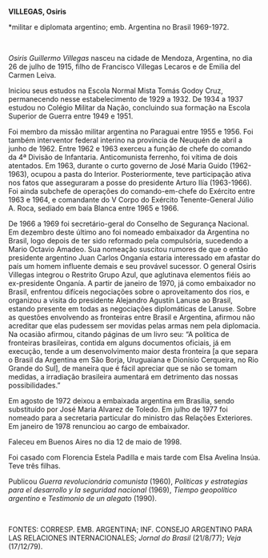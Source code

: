 **VILLEGAS, Osiris**

\*militar e diplomata argentino; emb. Argentina no Brasil 1969-1972.

 

*Osiris Guillermo Villegas* nasceu na cidade de Mendoza, Argentina, no
dia 26 de julho de 1915, filho de Francisco Villegas Lecaros e de Emilia
del Carmen Leiva.

Iniciou seus estudos na Escola Normal Mista Tomás Godoy Cruz,
permanecendo nesse estabelecimento de 1929 a 1932. De 1934 a 1937
estudou no Colégio Militar da Nação, concluindo sua formação na Escola
Superior de Guerra entre 1949 e 1951.

Foi membro da missão militar argentina no Paraguai entre 1955 e 1956.
Foi também interventor federal interino na província de Neuquén de abril
a junho de 1962. Entre 1962 e 1963 exerceu a função de chefe do comando
da 4ª Divisão de Infantaria. Anticomunista ferrenho, foi vítima de dois
atentados. Em 1963, durante o curto governo de José Maria Guido
(1962-1963), ocupou a pasta do Interior. Posteriormente, teve
participação ativa nos fatos que asseguraram a posse do presidente
Arturo Ilía (1963-1966). Foi ainda subchefe de operações do
comando-em-chefe do Exército entre 1963 e 1964, e comandante do V Corpo
do Exército Tenente-General Júlio A. Roca, sediado em baía Blanca entre
1965 e 1966.

De 1966 a 1969 foi secretário-geral do Conselho de Segurança Nacional.
Em dezembro deste último ano foi nomeado embaixador da Argentina no
Brasil, logo depois de ter sido reformado pela compulsória, sucedendo a
Mario Octavio Amadeo. Sua nomeação suscitou rumores de que o então
presidente argentino Juan Carlos Onganía estaria interessado em afastar
do país um homem influente demais e seu provável sucessor. O general
Osiris Villegas integrou o Restrito Grupo Azul, que aglutinava elementos
fiéis ao ex-presidente Onganía. A partir de janeiro de 1970, já como
embaixador no Brasil, enfrentou difíceis negociações sobre o
aproveitamento dos rios, e organizou a visita do presidente Alejandro
Agustín Lanuse ao Brasil, estando presente em todas as negociações
diplomáticas de Lanuse. Sobre as questões envolvendo as fronteiras entre
Brasil e Argentina, afirmou não acreditar que elas pudessem ser movidas
pelas armas nem pela diplomacia. Na ocasião afirmou, citando páginas de
um livro seu: “A política de fronteiras brasileiras, contida em alguns
documentos oficiais, já em execução, tende a um desenvolvimento maior
desta fronteira [a que separa o Brasil da Argentina em São Borja,
Uruguaiana e Dionísio Cerqueira, no Rio Grande do Sul], de maneira que é
fácil apreciar que se não se tomam medidas, a irradiação brasileira
aumentará em detrimento das nossas possibilidades.”

Em agosto de 1972 deixou a embaixada argentina em Brasília, sendo
substituído por José Maria Alvarez de Toledo. Em julho de 1977 foi
nomeado para a secretaria particular do ministro das Relações
Exteriores. Em janeiro de 1978 renunciou ao cargo de embaixador.

Faleceu em Buenos Aires no dia 12 de maio de 1998.

Foi casado com Florencia Estela Padilla e mais tarde com Elsa Avelina
Insúa. Teve três filhas.

Publicou *Guerra revolucionária comunista* (1960), *Políticas y
estrategias para el desarrollo y la seguridad nacional* (1969), *Tiempo
geopolítico argentino* e *Testimonio de un alegato* (1990).

 

FONTES: CORRESP. EMB. ARGENTINA; INF. CONSEJO ARGENTINO PARA LAS
RELACIONES INTERNACIONALES; *Jornal do Brasil* (21/8/77); *Veja*
(17/12/79).

 
